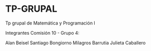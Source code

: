 # TP-GRUPAL
Tp grupal de Matemática y Programación I

Integrantes Comisión 10 - Grupo 4:

Alan Beisel
Santiago Bongiorno
Milagros Barrutia
Julieta Caballero
